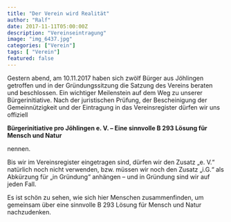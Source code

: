 ```yaml
---
title: "Der Verein wird Realität"
author: "Ralf"
date: 2017-11-11T05:00:00Z
description: "Vereinseintragung"
image: "img_6437.jpg"
categories: ["Verein"]
tags: [ "Verein"]
featured: false
---
```


	

Gestern abend, am 10.11.2017 haben sich zwölf Bürger aus Jöhlingen getroffen und in der Gründungssitzung die Satzung des Vereins beraten und beschlossen. Ein wichtiger Meilenstein auf dem Weg zu unserer Bürgerinitiative. Nach der juristischen Prüfung, der Bescheinigung der Gemeinnützigkeit und der Eintragung in das Vereinsregister dürfen wir uns offiziell

**Bürgerinitiative pro Jöhlingen e. V. – Eine sinnvolle B 293 Lösung für Mensch und Natur**

nennen.

Bis wir im Vereinsregister eingetragen sind, dürfen wir den Zusatz „e. V.“ natürlich noch nicht verwenden, bzw. müssen wir noch den Zusatz „i.G.“ als Abkürzung für „in Gründung“ anhängen – und in Gründung sind wir auf jeden Fall.

Es ist schön zu sehen, wie sich hier Menschen zusammenfinden, um gemeinsam über eine sinnvolle B 293 Lösung für Mensch und Natur nachzudenken.
